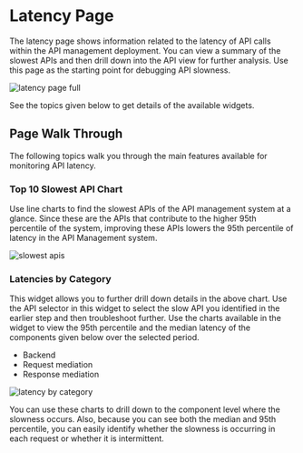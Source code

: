 # Latency Page

The latency page shows information related to the latency of API calls within the API management deployment. You can view a summary of the slowest APIs and then drill down into the API view for further analysis. Use this page as the starting point for debugging API slowness. 

![latency page full]({{base_path}}/assets/img/observe/latency/latency-page-full.png)

See the topics given below to get details of the available widgets.

## Page Walk Through
The following topics walk you through the main features available for monitoring API latency.

### Top 10 Slowest API Chart
Use line charts to find the slowest APIs of the API management system at a glance. Since these are the APIs that contribute to the higher 95th percentile of the system, improving these APIs lowers the 95th percentile of latency in the API Management system.

![slowest apis]({{base_path}}/assets/img/observe/latency/slowest-apis.png)
### Latencies by Category
This widget allows you to further drill down details in the above chart. Use the API selector in this widget to select the slow API you identified in the earlier step and then troubleshoot further. Use the charts available in the widget to view the 95th percentile and the median latency of the components given below over the selected period.
- Backend
- Request mediation
- Response mediation

![latency by category]({{base_path}}/assets/img/observe/latency/latency-by-category.png)

You can use these charts to drill down to the component level where the slowness occurs. Also, because you can see both the median and 95th percentile, you can easily identify whether the slowness is occurring in each request or whether it is intermittent.
